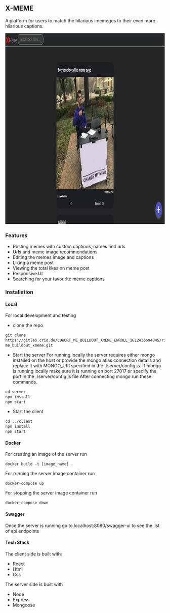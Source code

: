 ## X-MEME
A platform for users to match the hilarious imemeges to their even more hilarious captions.
<div>
<img src="./client/public/cover.png" width=800px height=600px>
</div>

### Features
- Posting memes with custom captions, names and urls
- Urls and meme image recommendations
- Editing the memes image and captions
- Liking a meme post
- Viewing the total likes on meme post
- Responsive UI
- Searching for your favourite meme captions


### Installation

#### Local

For local development and testing 

- clone the repo
```
git clone https://gitlab.crio.do/COHORT_ME_BUILDOUT_XMEME_ENROLL_1612436694845/ritwizsinha0-me_buildout_xmeme.git

```
- Start the server
    For running locally the server requires either mongo installed on the host or provide the mongo atlas connection details and replace it with MONGO_URI specified in the ./server/config.js.
    If mongo is running locally make sure it is running on port 27017 or specify the port in the ./server/config.js file
    After connecting mongo run these commands.
```
cd server
npm install
npm start

```
- Start the client

```
cd ../client
npm install
npm start
```

#### Docker
For creating an image of the server run
```
docker build -t [image_name] .
```

For running the server image container run
```
docker-compose up
```

For stopping the server image container run
```
docker-compose down
```

#### Swagger
Once the server is running go to localhost:8080/swagger-ui to see the list of api endpoints

#### Tech Stack
The client side is built with:
- React
- Html
- Css

The server side is built with
- Node
- Express
- Mongoose
